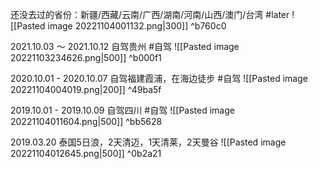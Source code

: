 还没去过的省份：新疆/西藏/云南/广西/湖南/河南/山西/澳门/台湾 #later
![[Pasted image 20221104001132.png|300]] ^b760c0

2021.10.03 ～ 2021.10.12 自驾贵州 #自驾
![[Pasted image 20221103234626.png|500]] ^b000f1

2020.10.01 - 2020.10.07 自驾福建霞浦，在海边徒步 #自驾 
![[Pasted image 20221104004019.png|200]] ^49ba5f

2019.10.01 - 2019.10.09 自驾四川 #自驾 
![[Pasted image 20221104011604.png|500]] ^bb5628

2019.03.20 泰国5日浪，2天清迈，1天清莱，2天曼谷 
![[Pasted image 20221104012645.png|500]] ^0b2a21
